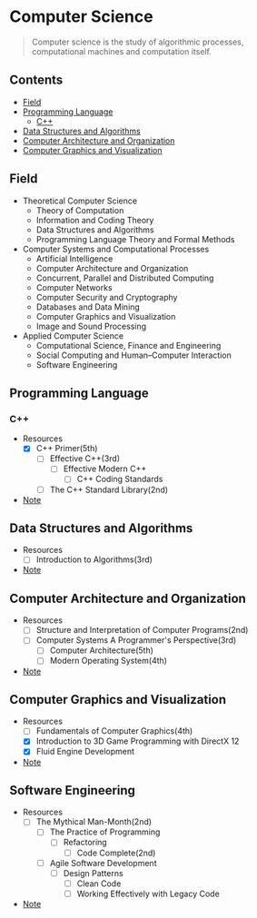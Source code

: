 # Computer Science

> Computer science is the study of algorithmic processes, computational machines and
> computation itself.

## Contents

- [Field](#Field)
- [Programming Language](#Programming-Language) 
    - [C++](#c) 
- [Data Structures and Algorithms](#Data-Structures-and-Algorithms)
- [Computer Architecture and Organization](#Computer-Architecture-and-Organization)
- [Computer Graphics and Visualization](#Computer-Graphics-and-Visualization)

## Field

- Theoretical Computer Science
    - Theory of Computation
    - Information and Coding Theory
    - Data Structures and Algorithms
    - Programming Language Theory and Formal Methods
- Computer Systems and Computational Processes
    - Artificial Intelligence
    - Computer Architecture and Organization
    - Concurrent, Parallel and Distributed Computing
    - Computer Networks
    - Computer Security and Cryptography
    - Databases and Data Mining
    - Computer Graphics and Visualization
    - Image and Sound Processing
- Applied Computer Science
    - Computational Science, Finance and Engineering
    - Social Computing and Human–Computer Interaction
    - Software Engineering

## Programming Language

### C++

- Resources
    - [x] C++ Primer(5th)
        - [ ] Effective C++(3rd)
            - [ ] Effective Modern C++ 
                - [ ] C++ Coding Standards
        - [ ] The C++ Standard Library(2nd)
    
- [Note](/Notes/C%2B%2B.md)

## Data Structures and Algorithms

- Resources
    - [ ] Introduction to Algorithms(3rd)
- [Note](/Notes/Data%20Structures%20and%20Algorithms.md)

## Computer Architecture and Organization

- Resources
    - [ ] Structure and Interpretation of Computer Programs(2nd)
    - [ ] Computer Systems A Programmer's Perspective(3rd)
        - [ ] Computer Architecture(5th)
        - [ ] Modern Operating System(4th)
- [Note]()

## Computer Graphics and Visualization

- Resources
    - [ ] Fundamentals of Computer Graphics(4th)
    - [x] Introduction to 3D Game Programming with DirectX 12
    - [x] Fluid Engine Development
- [Note]()

## Software Engineering

- Resources
    - [ ] The Mythical Man-Month(2nd)
        - [ ] The Practice of Programming
            - [ ] Refactoring
                - [ ] Code Complete(2nd) 
        - [ ] Agile Software Development
            - [ ] Design Patterns
                - [ ] Clean Code
                - [ ] Working Effectively with Legacy Code
- [Note]() 


